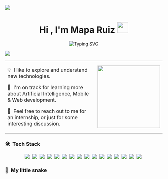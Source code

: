 <img src="https://user-images.githubusercontent.com/73097560/115834477-dbab4500-a447-11eb-908a-139a6edaec5c.gif">
<h1 align="center"><b>Hi , I'm Mapa Ruiz </b><img src="https://media.giphy.com/media/hvRJCLFzcasrR4ia7z/giphy.gif" width="35"></h1>
<p align="center">
  <a href="https://git.io/typing-svg"><img src="https://readme-typing-svg.demolab.com?font=Jersey+10+Charted&size=40&pause=1000&color=5549F7&center=true&vCenter=true&repeat=true&width=680&lines=A+Systems+Engineer+student+eager+to+learn+%5E_%5E" alt="Typing SVG" /></a>
</p>
<img src="https://user-images.githubusercontent.com/73097560/115834477-dbab4500-a447-11eb-908a-139a6edaec5c.gif">

<table>
  <tr>
    <td>
      <p>💡 &nbsp;I like to explore and understand new technologies.</p>
      <p>🌱 &nbsp;I'm on track for learning more about Artificial Intelligence, Mobile & Web development.</p>
      <p>💬 &nbsp;Feel free to reach out to me for an internship, or just for some interesting discussion.</p>
    </td>
    <td>
      <a href="https://github.com/MapaRuiz">
        <img height="200em" src="https://github-readme-stats-eight-theta.vercel.app/api/top-langs/?username=MapaRuiz&layout=compact&langs_count=8&theme=shades-of-purple"/>
      </a>
    </td>
  </tr>
</table>

### 🛠 &nbsp;Tech Stack

<div align="center">
  <img src="https://img.shields.io/badge/-C-05122A?style=flat&logo=C&logoColor=A8B9CC">&nbsp;
  <img src="https://img.shields.io/badge/-C++-05122A?style=flat&logo=C%2B%2B&logoColor=00599C">&nbsp;
  <img src="https://img.shields.io/badge/-Java-05122A?style=flat&logo=java&logoColor=FFA518">&nbsp;
  <img src="https://img.shields.io/badge/-JavaScript-05122A?style=flat&logo=javascript">&nbsp;
  <img src="https://img.shields.io/badge/-HTML-05122A?style=flat&logo=HTML5">&nbsp;
  <img src="https://img.shields.io/badge/-CSS-05122A?style=flat&logo=CSS3&logoColor=1572B6">&nbsp;
  <img src="https://img.shields.io/badge/-Spring-05122A?style=flat&logo=spring&logoColor=6DB33F">&nbsp;
  <img src="https://img.shields.io/badge/-Postman-05122A?style=flat&logo=postman&logoColor=FF6C37">&nbsp;
  <img src="https://img.shields.io/badge/-MySQL-05122A?style=flat&logo=mysql&logoColor=4479A1">&nbsp;
  <img src="https://img.shields.io/badge/-SQL-05122A?style=flat&logo=microsoft-sql-server&logoColor=CC2927">&nbsp;
  <img src="https://img.shields.io/badge/-Python-05122A?style=flat&logo=python">&nbsp;
  <img src="https://img.shields.io/badge/-GitHub-05122A?style=flat&logo=github">&nbsp;
  <img src="https://img.shields.io/badge/-Visual%20Studio%20Code-05122A?style=flat&logo=visual-studio-code&logoColor=007ACC">&nbsp;
  <img src="https://img.shields.io/badge/-Eclipse-05122A?style=flat&logo=eclipse-ide&logoColor=2C2255">&nbsp;
  <img src="https://img.shields.io/badge/-Notion-05122A?style=flat&logo=notion&logoColor=FFFFFF">&nbsp;
  <img src="https://img.shields.io/badge/-Canva-05122A?style=flat&logo=canva&logoColor=00C4CC">&nbsp;
</div>

### 🐍 &nbsp;My little snake


